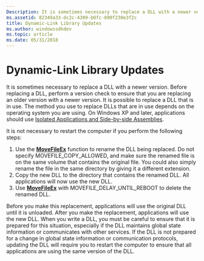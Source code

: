 ```yaml
---
Description: It is sometimes necessary to replace a DLL with a newer version.
ms.assetid: 82349a33-dc2c-4309-b0fc-890f230e3f2c
title: Dynamic-Link Library Updates
ms.author: windowssdkdev
ms.topic: article
ms.date: 05/31/2018
---
```


# Dynamic-Link Library Updates

It is sometimes necessary to replace a DLL with a newer version. Before replacing a DLL, perform a version check to ensure that you are replacing an older version with a newer version. It is possible to replace a DLL that is in use. The method you use to replace DLLs that are in use depends on the operating system you are using. On Windows XP and later, applications should use [Isolated Applications and Side-by-side Assemblies](https://msdn.microsoft.com/library/windows/desktop/dd408052).

It is not necessary to restart the computer if you perform the following steps:

1.  Use the [**MoveFileEx**](https://msdn.microsoft.com/library/windows/desktop/aa365240) function to rename the DLL being replaced. Do not specify MOVEFILE\_COPY\_ALLOWED, and make sure the renamed file is on the same volume that contains the original file. You could also simply rename the file in the same directory by giving it a different extension.
2.  Copy the new DLL to the directory that contains the renamed DLL. All applications will now use the new DLL.
3.  Use [**MoveFileEx**](https://msdn.microsoft.com/library/windows/desktop/aa365240) with MOVEFILE\_DELAY\_UNTIL\_REBOOT to delete the renamed DLL.

Before you make this replacement, applications will use the original DLL until it is unloaded. After you make the replacement, applications will use the new DLL. When you write a DLL, you must be careful to ensure that it is prepared for this situation, especially if the DLL maintains global state information or communicates with other services. If the DLL is not prepared for a change in global state information or communication protocols, updating the DLL will require you to restart the computer to ensure that all applications are using the same version of the DLL.

 

 



